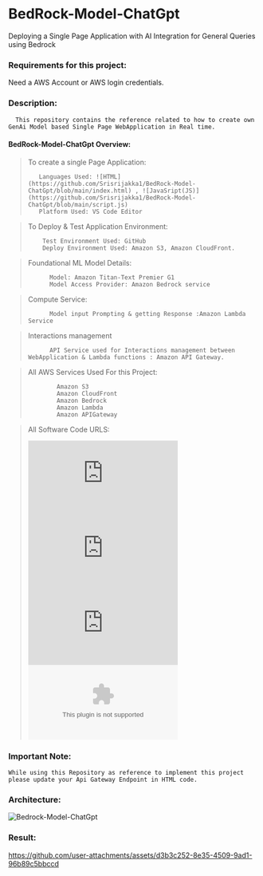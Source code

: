 # BedRock-Model-ChatGpt
Deploying a Single Page Application with AI Integration for General Queries using Bedrock

### Requirements for this project:

Need a AWS Account or AWS login credentials.

### Description:
  
      This repository contains the reference related to how to create own GenAi Model based Single Page WebApplication in Real time.

#### BedRock-Model-ChatGpt Overview:
  > To create a single Page Application: <br>
  >
  >        Languages Used: ![HTML](https://github.com/Srisrijakka1/BedRock-Model-ChatGpt/blob/main/index.html) , ![JavaSript(JS)](https://github.com/Srisrijakka1/BedRock-Model-ChatGpt/blob/main/script.js)
  >        Platform Used: VS Code Editor

  > To Deploy & Test Application Environment:
  >
  >         Test Environment Used: GitHub 
  >         Deploy Environment Used: Amazon S3, Amazon CloudFront.

  > Foundational ML Model Details:
>
>           Model: Amazon Titan-Text Premier G1
>           Model Access Provider: Amazon Bedrock service

  > Compute Service:
> 
>           Model input Prompting & getting Response :Amazon Lambda Service

  > Interactions management
> 
>           API Service used for Interactions management between WebApplication & Lambda functions : Amazon API Gateway.

> All AWS Services Used For this Project:
> 
>             Amazon S3
>             Amazon CloudFront
>             Amazon Bedrock
>             Amazon Lambda
>             Amazon APIGateway 

> All Software Code URLS:
>  
>  ![WebApplication HTML Source](https://github.com/Srisrijakka1/BedRock-Model-ChatGpt/blob/main/index.html)                             <br>
  ![WebApplication JavaSript(JS) Source](https://github.com/Srisrijakka1/BedRock-Model-ChatGpt/blob/main/script.js)                      <br>
  ![WebApplication Backend Lambda function Source](https://github.com/Srisrijakka1/BedRock-Model-ChatGpt/blob/main/lambda_function.py)   <br>
  ![Project Overall Softwares Zip Source](https://github.com/Srisrijakka1/BedRock-Model-ChatGpt/blob/main/Bedrock-Model-chatgpt.zip)     <br>

### Important Note:
    While using this Repository as reference to implement this project please update your Api Gateway Endpoint in HTML code.

### Architecture:
![Bedrock-Model-ChatGpt](https://github.com/user-attachments/assets/be71ebab-8a9c-4c5e-8828-06c0929de503)

### Result:

https://github.com/user-attachments/assets/d3b3c252-8e35-4509-9ad1-96b89c5bbccd

